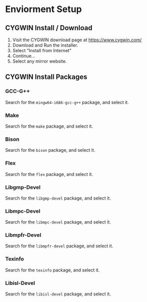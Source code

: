 <h1> Enviorment Setup </h1>
<h2>CYGWIN Install / Download</h2>

1. Visit the CYGWIN download page at https://www.cygwin.com/
2. Download and Run the installer.
3. Select "Install from Internet"
4. Continue...
5. Select any mirror website.

<h2>CYGWIN Install Packages</h2>
<h3>GCC-G++</h3>

Search for the ```mingw64-i686-gcc-g++``` package, and select it.

<h3>Make</h3>

Search for the ```make``` package, and select it.

<h3>Bison</h3>

Search for the ```bison``` package, and select it.

<h3>Flex</h3>

Search for the ```flex``` package, and select it.

<h3>Libgmp-Devel</h3>

Search for the ```libgmp-devel``` package, and select it.

<h3>Libmpc-Devel</h3>

Search for the ```libmpc-devel``` package, and select it.

<h3>Libmpfr-Devel</h3>

Search for the ```libmpfr-devel``` package, and select it.

<h3>Texinfo</h3>

Search for the ```texinfo``` package, and select it.

<h3>Libisl-Devel</h3>

Search for the ```libisl-devel``` package, and select it.